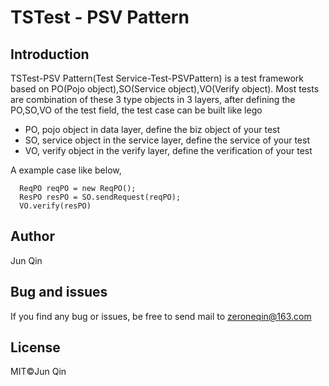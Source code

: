 # TSTest - PSV Pattern

## Introduction
TSTest-PSV Pattern(Test Service-Test-PSVPattern) is a test framework based on PO(Pojo object),SO(Service object),VO(Verify object). Most tests are combination of these 3 type objects in 3 layers, after defining the PO,SO,VO of the test field, the test case can be built like lego

- PO, pojo object in data layer, define the biz object of your test
- SO, service object in the service layer, define the service of your test
- VO, verify object in the verify layer, define the verification of your test

A example case like below,
```
  ReqPO reqPO = new ReqPO();
  ResPO resPO = SO.sendRequest(reqPO);
  VO.verify(resPO)
```
## Author
Jun Qin
## Bug and issues
If you find any bug or issues, be free to send mail to zeroneqin@163.com
## License
MIT©️Jun Qin
